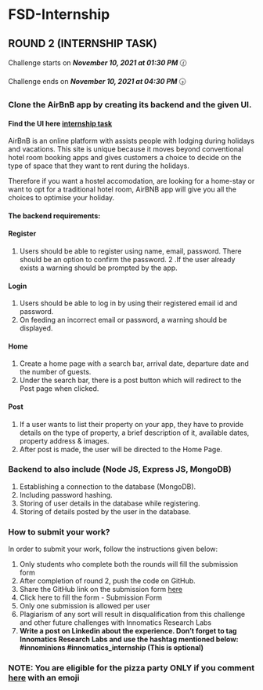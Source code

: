 # FSD-Internship
## ROUND 2 (INTERNSHIP TASK)

Challenge starts on ***November 10, 2021 at 01:30 PM*** 🕜

Challenge ends on ***November 10, 2021 at 04:30 PM*** 🕟

### Clone the AirBnB app by creating its backend and the given UI.

#### Find the UI here [internship task]( https://innomatics-research-labs.github.io/fsd_internship/)

AirBnB is an online platform with assists people with lodging during holidays and vacations. This site is unique because it moves beyond conventional hotel room booking apps and gives customers a choice to decide on the type of space that they want to rent during the holidays.

Therefore if you want a hostel accomodation, are looking for a home-stay or want to opt for a traditional hotel room, AirBNB app will give you all the choices to optimise your holiday.

#### The backend requirements:

#### Register
1. Users should be able to register using name, email, password. There should be an option to confirm the password.
2 .If the user already exists a warning should be prompted by the app.
#### Login
1. Users should be able to log in by using their registered email id and password.
2. On feeding an incorrect email or password, a warning should be displayed.
#### Home
1. Create a home page with a search bar, arrival date, departure date and the number of guests.
2. Under the search bar, there is a post button which will redirect to the Post page when clicked.
#### Post
1. If a user wants to list their property on your app, they have to provide details on the type of property, a brief description of it, available dates, property address & images.
2. After post is made, the user will be directed to the Home Page.
### Backend to also include (Node JS, Express JS, MongoDB)
1. Establishing a connection to the database (MongoDB).
2. Including password hashing.
3. Storing of user details in the database while registering.
4. Storing of details posted by the user in the database. 
### How to submit your work?
In order to submit your work, follow the instructions given below:
1. Only students who complete both the rounds will fill the submission form
2. After completion of round 2, push the code on GitHub.
3. Share the GitHub link on the submission form [here](https://docs.google.com/forms/d/e/1FAIpQLSdexWw8PGcTZEtLJGZfiB8QHSU2WVDu1EbX8QQjQA1u7AaP3Q/viewform?usp=sf_link)
4. Click here to fill the form - Submission Form
5. Only one submission is allowed per user
6. Plagiarism of any sort will result in disqualification from this challenge and other future challenges with Innomatics Research Labs
7. **Write a post on Linkedin about the experience. Don’t forget to tag Innomatics Research Labs and use the hashtag mentioned below: #innominions    #innomatics_internship (This is optional)**
 ### **NOTE: You are eligible for the pizza party ONLY if you comment [here](https://www.linkedin.com/posts/innomaticshyd_innominions-innomaticsabrinternship-innomatics-activity-6864041288493363200-5u8F) with an emoji**
